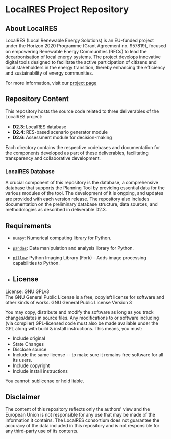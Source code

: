 # LocalRES Project Repository

## About LocalRES
LocalRES (Local Renewable Energy Solutions) is an EU-funded project under the Horizon 2020 Programme (Grant Agreement no. 957819), focused on empowering Renewable Energy Communities (RECs) to lead the decarbonisation of local energy systems. The project develops innovative digital tools designed to facilitate the active participation of citizens and local stakeholders in the energy transition, thereby enhancing the efficiency and sustainability of energy communities.

For more information, visit our [project page](https://www.localres.eu/es/)

## Repository Content
This repository hosts the source code related to three deliverables of the LocalRES project:

- **D2.3**: LocalRES database
- **D2.4**: RES-based scenario generator module
- **D2.6**: Assessment module for decision-making

Each directory contains the respective codebases and documentation for the components developed as part of these deliverables, facilitating transparency and collaborative development.

### LocalRES Database
A crucial component of this repository is the database, a comprehensive database that supports the Planning Tool by providing essential data for the various modules of the tool. The development of it is ongoing, and updates are provided with each version release. The repository also includes documentation on the preliminary database structure, data sources, and methodologies as described in deliverable D2.3.

## Requirements
- [`numpy`](https://pypi.org/project/numpy/): Numerical computing library for Python.
- [`pandas`](https://pypi.org/project/pandas/): Data manipulation and analysis library for Python.
- [`pillow`](https://pypi.org/project/Pillow/): Python Imaging Library (Fork) - Adds image processing capabilities to Python.

- ## License
License: GNU GPLv3  
The GNU General Public License is a free, copyleft license for software and other kinds of works.
GNU General Public License Version 3

You may copy, distribute and modify the software as long as you track changes/dates in source files. Any modifications to or software including (via compiler) GPL-licensed code must also be made available under the GPL along with build & install instructions. This means, you must:

- Include original
- State Changes
- Disclose source
- Include the same license -- to make sure it remains free software for all its users.
- Include copyright
- Include install instructions

You cannot: sublicense or hold liable.

## Disclaimer
The content of this repository reflects only the authors' view and the European Union is not responsible for any use that may be made of the information it contains. The LocalRES consortium does not guarantee the accuracy of the data included in this repository and is not responsible for any third-party use of its contents. 
